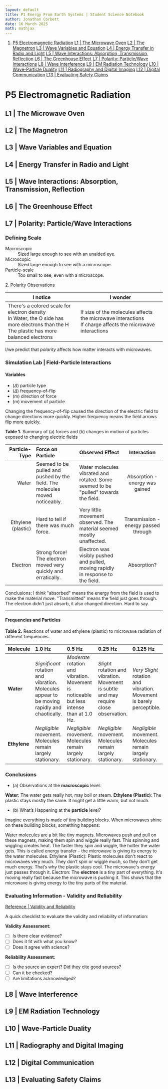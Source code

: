 ```yaml
---
layout: default
title: P1 Energy From Earth Systems | Student Science Notebook
author: Jonathan Corbett
date: 16 March 2025
math: mathjax
---
```


1. [P5 Electromagnetic Radiation](#p5-electromagnetic-radiation)
    [L1 | The Microwave Oven](#l1--the-microwave-oven)
    [L2 | The Magnetron](#l2--the-magnetron)
    [L3 | Wave Variables and Equation](#l3--wave-variables-and-equation)
    [L4 | Energy Transfer in Radio and Light](#l4--energy-transfer-in-radio-and-light)
    [L5 | Wave Interactions: Absorption, Transmission, Reflection](#l5--wave-interactions-absorption-transmission-reflection)
    [L6 | The Greenhouse Effect](#l6--the-greenhouse-effect)
    [L7 | Polarity: Particle/Wave Interactions](#l7--polarity-particlewave-interactions)
    [L8 | Wave Interference](#l8--wave-interference)
    [L9 | EM Radiation Technology](#l9--em-radiation-technology)
    [L10 | Wave-Particle Duality](#l10--wave-particle-duality)
     [L11 | Radiography and Digital Imaging](#l11--radiography-and-digital-imaging)
     [L12 | Digital Communication](#l12--digital-communication)
     [L13 | Evaluating Safety Claims](#l13--evaluating-safety-claims)


# P5 Electromagnetic Radiation

## L1 | The Microwave Oven
## L2 | The Magnetron
## L3 | Wave Variables and Equation
## L4 | Energy Transfer in Radio and Light
## L5 | Wave Interactions: Absorption, Transmission, Reflection
## L6 | The Greenhouse Effect
## L7 | Polarity: Particle/Wave Interactions
### Defining Scale
<dl>
    <td>Macroscopic</td>
    <dd> Sized large enough to see with an unaided eye.</dd>
    <td>Microscopic</td>
    <dd> Sized large enough to see with a microscope.</dd>
    <td>Particle-scale</td>
    <dd> Too small to see, even with a microscope.</dd>
</dl>
2. Polarity Observations
  
  |I notice| I wonder|
  |-|-|
  |There's a colored scale for electron density <br> In Water, the O side has more electrons than the H <br> The plastic has more balanced electrons| If size of the molecules affects the microwave interactions <br> If charge affects the microwave interactions

   I/we predict that _*polarity*_ affects how matter interacts with microwaves.

### Simulation Lab | Field-Particle Interactions

#### Variables
- ($\Delta$) particle type
- ($\Delta$) frequency-of-flip
- (m) direction of force
- (m) movement of particle

Changing the frequency-of-flip caused the direction of the electric field to change directions more quickly. Higher frequency means the field arrows flip more quickly.

**Table 1.** Summary of (a) forces and (b) changes in motion of particles exposed to changing electric fields 

| Particle-Type | Force on Particle | Observed Effect |Interaction|
|---:|:---|:---|:---:|
| Water |  Seemed to be pulled and pushed by the field.  The molecules moved noticeably. | Water molecules vibrated and rotated. Some seemed to be "pulled" towards the field. | Absorption - energy was gained|
| Ethylene (plastic) |  Hard to tell if there was much force. |  Very little movement observed.  The material seemed mostly unaffected. |Transmission - energy passed through|
| Electron |  Strong force!  The electron moved very quickly and erratically. | Electron was visibly pushed and pulled, moving rapidly in response to the field. |Absorption?|

Conclusions: I *think* "absorbed" means the energy from the field is used to make the material move. "Transmitted" means the field just goes through.  The electron didn't just absorb, it also changed direction. Hard to say.

---
#### Frequencies and Particles

**Table 2.** Reactions of water and ethylene (plastic) to microwave radiation of different frequencies. 

| Molecule | 1.0 Hz | 0.5 Hz | 0.25 Hz | 0.125 Hz |
| :-------- | :----- | :----- | :----- | :----- |
| **Water** | *Significant* rotation and vibration. Molecules appear to be moving rapidly and chaotically.  | *Moderate* rotation and vibration. Movement is noticeable but less intense than at 1.0 Hz. | *Slight* rotation and vibration. Movement is subtle and may require close observation. | *Very Slight* rotation and vibration. Movement is barely perceptible. |
| **Ethylene** | *Negligible* movement. Molecules remain largely stationary. | *Negligible* movement. Molecules remain largely stationary. | *Negligible* movement. Molecules remain largely stationary. | *Negligible* movement. Molecules remain largely stationary. |


### Conclusions

- (a) Observations at the **macroscopic** level:

**Water**: The water gets really hot, may boil or steam.
**Ethylene (Plastic)**: The plastic stays mostly the same. It might get a little warm, but not much.



- (b) What’s Happening at the **particle** level?

Imagine everything is made of tiny building blocks. When microwaves shine on these building blocks, something happens:

Water molecules are a bit like tiny magnets. Microwaves push and pull on these magnets, making them spin and wiggle really fast. This spinning and wiggling creates heat. The faster they spin and wiggle, the hotter the water gets. This is called energy transfer – the microwave is giving its energy to the water molecules.
Ethylene (Plastic): Plastic molecules don't react to microwaves very much. They don’t spin or wiggle much, so they don’t get much energy. That’s why the plastic stays cool. The microwave's energy just passes through it.
Electron: The **electron** is a tiny part of everything. It's moving really fast because the microwave is pushing it. This shows that the microwave is giving energy to the tiny parts of the material.

### Evaluating Information - Validity and Reliability
[Reference | Validity and Reliability](p5l7_validity_reliability)

A quick checklist to evaluate the validity and reliability of information:

**Validity Assessment:**

*   [ ] Is there clear evidence?
*   [ ] Does it fit with what you know?
*   [ ] Does it agree with science?

**Reliability Assessment:**

*   [ ] Is the source an expert? Did they cite good sources?
*   [ ] Can it be checked?
*   [ ] Are limitations acknowledged?

## L8 | Wave Interference
## L9 | EM Radiation Technology
## L10 | Wave-Particle Duality
## L11 | Radiography and Digital Imaging
## L12 | Digital Communication
## L13 | Evaluating Safety Claims
##
